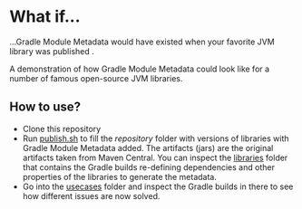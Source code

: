 # What if...
...Gradle Module Metadata would have existed when your favorite JVM library was published .

A demonstration of how Gradle Module Metadata could look like for a number of famous open-source JVM libraries.

## How to use?

- Clone this repository
- Run [publish.sh](publish.sh) to fill the *repository* folder with versions of libraries with Gradle Module Metadata added.
  The artifacts (jars) are the original artifacts taken from Maven Central.
  You can inspect the [libraries](libraries) folder that contains the Gradle builds re-defining dependencies and other properties of the libraries to generate the metadata.
- Go into the [usecases](usecases) folder and inspect the Gradle builds in there to see how different issues are now solved.  



